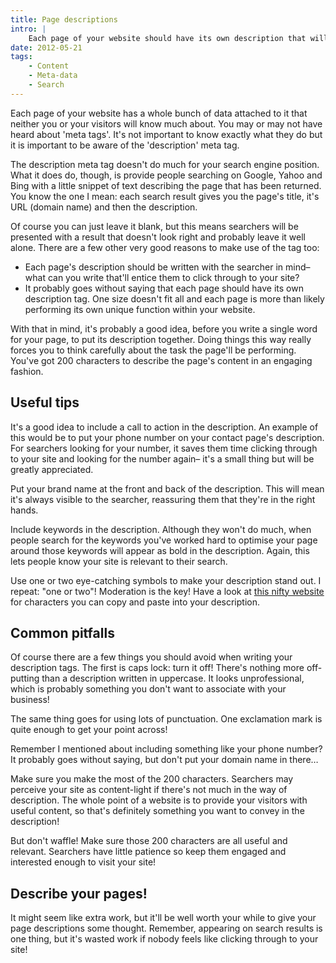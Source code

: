 ```yaml
---
title: Page descriptions
intro: |
    Each page of your website should have its own description that will be picked up by search engines and presented to the person who's searching. In thi
date: 2012-05-21
tags:
    - Content
    - Meta-data
    - Search
---
```


Each page of your website has a whole bunch of data attached to it that neither you or your visitors will know much about. You may or may not have heard about 'meta tags'. It's not important to know exactly what they do but it is important to be aware of the 'description' meta tag.

The description meta tag doesn't do much for your search engine position. What it does do, though, is provide people searching on Google, Yahoo and Bing with a little snippet of text describing the page that has been returned. You know the one I mean: each search result gives you the page's title, it's URL (domain name) and then the description.

Of course you can just leave it blank, but this means searchers will be presented with a result that doesn't look right and probably leave it well alone. There are a few other very good reasons to make use of the tag too:

- Each page's description should be written with the searcher in mind– what can you write that'll entice them to click through to your site?
- It probably goes without saying that each page should have its own description tag. One size doesn't fit all and each page is more than likely performing its own unique function within your website.

With that in mind, it's probably a good idea, before you write a single word for your page, to put its description together. Doing things this way really forces you to think carefully about the task the page'll be performing. You've got 200 characters to describe the page's content in an engaging fashion.


## Useful tips

It's a good idea to include a call to action in the description. An example of this would be to put your phone number on your contact page's description. For searchers looking for your number, it saves them time clicking through to your site and looking for the number again– it's a small thing but will be greatly appreciated.

Put your brand name at the front and back of the description. This will mean it's always visible to the searcher, reassuring them that they're in the right hands.

Include keywords in the description. Although they won't do much, when people search for the keywords you've worked hard to optimise your page around those keywords will appear as bold in the description. Again, this lets people know your site is relevant to their search.

Use one or two eye-catching symbols to make your description stand out. I repeat: "one or two"! Moderation is the key! Have a look at [this nifty website](https://copychar.cc) for characters you can copy and paste into your description.


## Common pitfalls

Of course there are a few things you should avoid when writing your description tags. The first is caps lock: turn it off! There's nothing more off-putting than a description written in uppercase. It looks unprofessional, which is probably something you don't want to associate with your business!

The same thing goes for using lots of punctuation. One exclamation mark is quite enough to get your point across!

Remember I mentioned about including something like your phone number? It probably goes without saying, but don't put your domain name in there…

Make sure you make the most of the 200 characters. Searchers may perceive your site as content-light if there's not much in the way of description. The whole point of a website is to provide your visitors with useful content, so that's definitely something you want to convey in the description!

But don't waffle! Make sure those 200 characters are all useful and relevant. Searchers have little patience so keep them engaged and interested enough to visit your site!


## Describe your pages!

It might seem like extra work, but it'll be well worth your while to give your page descriptions some thought. Remember, appearing on search results is one thing, but it's wasted work if nobody feels like clicking through to your site!
